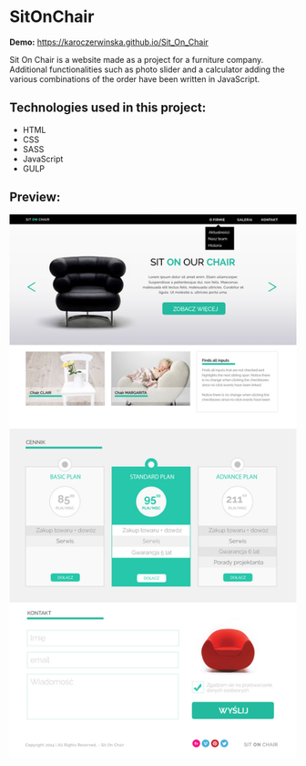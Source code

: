 # SitOnChair

**Demo:** https://karoczerwinska.github.io/Sit_On_Chair

Sit On Chair is a website made as a project for a furniture company. Additional functionalities such as photo slider and a calculator adding the various combinations of the order have been written in JavaScript.

## Technologies used in this project:
- HTML
- CSS
- SASS
- JavaScript
- GULP

## Preview:
![alt txt](images/template.jpg)
